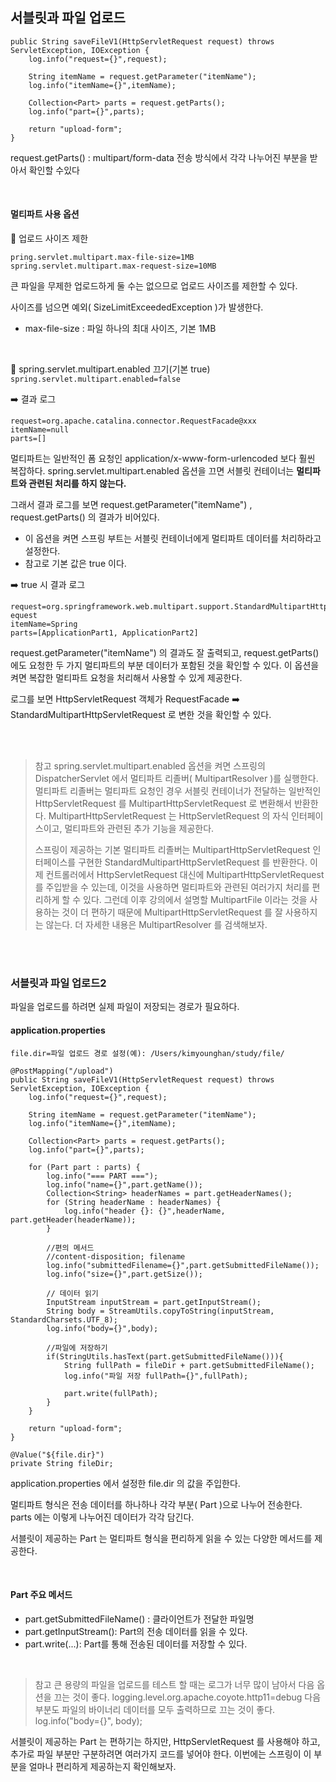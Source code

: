 ## 서블릿과 파일 업로드

```
public String saveFileV1(HttpServletRequest request) throws ServletException, IOException {
    log.info("request={}",request);

    String itemName = request.getParameter("itemName");
    log.info("itemName={}",itemName);

    Collection<Part> parts = request.getParts();
    log.info("part={}",parts);

    return "upload-form";
}
```

request.getParts() : multipart/form-data 전송 방식에서 각각 
나누어진 부분을 받아서 확인할 수있다

<br>

#### 멀티파트 사용 옵션

📌 업로드 사이즈 제한
```
pring.servlet.multipart.max-file-size=1MB
spring.servlet.multipart.max-request-size=10MB
```

큰 파일을 무제한 업로드하게 둘 수는 없으므로 업로드 사이즈를 제한할 수 있다.

사이즈를 넘으면 예외( SizeLimitExceededException )가 발생한다.

- max-file-size : 파일 하나의 최대 사이즈, 기본 1MB


<br>

📌 spring.servlet.multipart.enabled 끄기(기본 true)
`spring.servlet.multipart.enabled=false`

➡️ 결과 로그
```
request=org.apache.catalina.connector.RequestFacade@xxx
itemName=null
parts=[]
```

멀티파트는 일반적인 폼 요청인 application/x-www-form-urlencoded 보다 훨씬 복잡하다.
spring.servlet.multipart.enabled 옵션을 끄면 서블릿 컨테이너는 **멀티파트와 관련된 처리를 하지 않는다.**

그래서 결과 로그를 보면 request.getParameter("itemName") , request.getParts() 의 결과가 비어있다. 

- 이 옵션을 켜면 스프링 부트는 서블릿 컨테이너에게 멀티파트 데이터를 처리하라고 설정한다. 
- 참고로 기본 값은 true 이다.


➡️ true 시 결과 로그
```
request=org.springframework.web.multipart.support.StandardMultipartHttpServletR
equest
itemName=Spring
parts=[ApplicationPart1, ApplicationPart2]
```

request.getParameter("itemName") 의 결과도 잘 출력되고, request.getParts() 에도 요청한 두
가지 멀티파트의 부분 데이터가 포함된 것을 확인할 수 있다. 이 옵션을 켜면 복잡한 멀티파트 요청을
처리해서 사용할 수 있게 제공한다.


로그를 보면 HttpServletRequest 객체가 RequestFacade ➡️ StandardMultipartHttpServletRequest 로 변한 것을 확인할 수 있다.

<br><Br>

> 참고
> spring.servlet.multipart.enabled 옵션을 켜면 스프링의 DispatcherServlet 에서 멀티파트 리졸버( MultipartResolver )를 실행한다.
> 멀티파트 리졸버는 멀티파트 요청인 경우 서블릿 컨테이너가 전달하는 일반적인 HttpServletRequest 를 MultipartHttpServletRequest 로 변환해서 반환한다.
> MultipartHttpServletRequest 는 HttpServletRequest 의 자식 인터페이스이고, 멀티파트와 관련된 추가 기능을 제공한다.
>
> 스프링이 제공하는 기본 멀티파트 리졸버는 MultipartHttpServletRequest 인터페이스를 구현한 StandardMultipartHttpServletRequest 를 반환한다.
> 이제 컨트롤러에서 HttpServletRequest 대신에 MultipartHttpServletRequest 를 주입받을 수 있는데, 
> 이것을 사용하면 멀티파트와 관련된 여러가지 처리를 편리하게 할 수 있다. 
> 그런데 이후 강의에서 설명할 MultipartFile 이라는 것을 사용하는 것이 더 편하기 때문에 MultipartHttpServletRequest 를 잘 사용하지는 않는다. 더 자세한 내용은 MultipartResolver 를 검색해보자.

<Br><Br>


### 서블릿과 파일 업로드2


파일을 업로드를 하려면 실제 파일이 저장되는 경로가 필요하다.


#### application.properties
`file.dir=파일 업로드 경로 설정(예): /Users/kimyounghan/study/file/`

```
@PostMapping("/upload")
public String saveFileV1(HttpServletRequest request) throws ServletException, IOException {
    log.info("request={}",request);

    String itemName = request.getParameter("itemName");
    log.info("itemName={}",itemName);

    Collection<Part> parts = request.getParts();
    log.info("part={}",parts);

    for (Part part : parts) {
        log.info("=== PART ===");
        log.info("name={}",part.getName());
        Collection<String> headerNames = part.getHeaderNames();
        for (String headerName : headerNames) {
            log.info("header {}: {}",headerName, part.getHeader(headerName));
        }

        //편의 메서드
        //content-disposition; filename
        log.info("submittedFilename={}",part.getSubmittedFileName());
        log.info("size={}",part.getSize());

        // 데이터 읽기
        InputStream inputStream = part.getInputStream();
        String body = StreamUtils.copyToString(inputStream, StandardCharsets.UTF_8);
        log.info("body={}",body);

        //파일에 저장하기
        if(StringUtils.hasText(part.getSubmittedFileName())){
            String fullPath = fileDir + part.getSubmittedFileName();
            log.info("파일 저장 fullPath={}",fullPath);

            part.write(fullPath);
        }
    }

    return "upload-form";
}
```


```
@Value("${file.dir}")
private String fileDir;
```

application.properties 에서 설정한 file.dir 의 값을 주입한다.


멀티파트 형식은 전송 데이터를 하나하나 각각 부분( Part )으로 나누어 전송한다. parts 에는 이렇게 나누어진 데이터가 각각 담긴다.

서블릿이 제공하는 Part 는 멀티파트 형식을 편리하게 읽을 수 있는 다양한 메서드를 제공한다.

<br>

#### Part 주요 메서드
- part.getSubmittedFileName() : 클라이언트가 전달한 파일명
- part.getInputStream(): Part의 전송 데이터를 읽을 수 있다.
- part.write(...): Part를 통해 전송된 데이터를 저장할 수 있다.

<br>

> 참고
> 큰 용량의 파일을 업로드를 테스트 할 때는 로그가 너무 많이 남아서 다음 옵션을 끄는 것이 좋다. 
> logging.level.org.apache.coyote.http11=debug
> 다음 부분도 파일의 바이너리 데이터를 모두 출력하므로 끄는 것이 좋다.
> log.info("body={}", body);



서블릿이 제공하는 Part 는 편하기는 하지만, HttpServletRequest 를 사용해야 하고, 추가로 파일
부분만 구분하려면 여러가지 코드를 넣어야 한다. 이번에는 스프링이 이 부분을 얼마나 편리하게 제공하는지 확인해보자.
